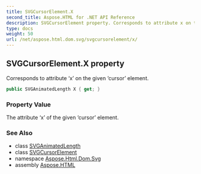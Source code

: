 ```yaml
---
title: SVGCursorElement.X
second_title: Aspose.HTML for .NET API Reference
description: SVGCursorElement property. Corresponds to attribute x on the given cursor element
type: docs
weight: 50
url: /net/aspose.html.dom.svg/svgcursorelement/x/
---
```

## SVGCursorElement.X property

Corresponds to attribute ‘x’ on the given ‘cursor’ element.

```csharp
public SVGAnimatedLength X { get; }
```

### Property Value

The attribute ‘x’ of the given ‘cursor’ element.

### See Also

* class [SVGAnimatedLength](../../../aspose.html.dom.svg.datatypes/svganimatedlength/)
* class [SVGCursorElement](../)
* namespace [Aspose.Html.Dom.Svg](../../../aspose.html.dom.svg/)
* assembly [Aspose.HTML](../../../)
